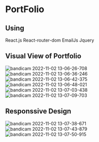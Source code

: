 # PortFolio
## Using
  React.js
  React-router-dom
  EmailJs
  Jquery
  
 ## Visual View of Portfolio
  ![bandicam 2022-11-02 13-06-26-708](https://user-images.githubusercontent.com/93473921/221789765-d284c304-ac15-44f0-a43d-9f56dca1f5a4.png)
![bandicam 2022-11-02 13-06-36-246](https://user-images.githubusercontent.com/93473921/221789803-5821683b-9e61-4ff3-9657-a44630becd14.png)
![bandicam 2022-11-02 13-06-42-375](https://user-images.githubusercontent.com/93473921/221789828-1d601697-1dad-485e-91f2-435b1c62ab3d.png)
![bandicam 2022-11-02 13-06-48-021](https://user-images.githubusercontent.com/93473921/221789849-8007f6b8-06e3-4095-b819-5d0e8d9397be.png)
![bandicam 2022-11-02 13-07-03-438](https://user-images.githubusercontent.com/93473921/221789896-4968d410-5632-4f37-9da4-76be3a810f19.png)
![bandicam 2022-11-02 13-07-09-703](https://user-images.githubusercontent.com/93473921/221789916-e4c9faa0-244b-4de4-adf3-d26d4182e8d4.png)
## Responssive Design 
![bandicam 2022-11-02 13-07-38-671](https://user-images.githubusercontent.com/93473921/221790008-b7922fca-aa45-4a99-a9c0-18a3f8353941.png)
![bandicam 2022-11-02 13-07-43-879](https://user-images.githubusercontent.com/93473921/221790026-2f305c71-a707-4429-8b28-1099b0a0110b.png)
![bandicam 2022-11-02 13-07-50-915](https://user-images.githubusercontent.com/93473921/221790042-cab14ea1-91c7-447b-97df-512890ffc766.png)
